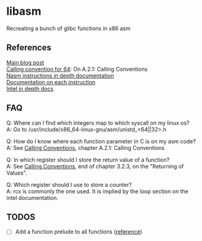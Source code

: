 # libasm

Recreating a bunch of glibc functions in x86 asm

## References

[Main blog post](https://blog.rchapman.org/posts/Linux_System_Call_Table_for_x86_64/)\
[Calling convention for 64](https://www.uclibc.org/docs/psABI-x86_64.pdf):
On A.2.1: Calling Conventions\
[Nasm instructions in depth documentation](https://nasm.us/doc/)\
[Documentation on each instruction](https://www.felixcloutier.com/x86/)\
[Intel in depth docs](https://www.intel.com/content/www/us/en/developer/articles/technical/intel-sdm.html)

## FAQ

Q: Where can I find which integers map to which syscall on my linux os?\
A: Go to /usr/include/x86_64-linux-gnu/asm/unistd_<64||32>.h

Q: How do I know where each function parameter in C is on my asm code?\
A: See [Calling Conventions](https://www.uclibc.org/docs/psABI-x86_64.pdf),
chapter A.2.1: Calling Conventions

Q: In which register should I store the return value of a function?\
A: See [Calling Conventions](https://www.uclibc.org/docs/psABI-x86_64.pdf),
end of chapter 3.2.3, on the "Returning of Values".

Q: Which register should I use to store a counter?\
A: rcx is commonly the one used. It is implied by the loop section on the intel
documentation.

## TODOS

- [ ] Add a function prelude to all functions ([reference](https://www.youtube.com/watch?v=U9HXtrDwxVM))
